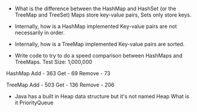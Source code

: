 - What is the difference between the HashMap and HashSet (or the TreeMap and TreeSet)
Maps store key-value pairs, Sets only store keys.

- Internally, how is a HashMap implemented
Key-value pairs are not necessarily in order.

- Internally, how is a TreeMap implemented
Key-value pairs are sorted.

- Write code to try to do a speed comparison between HashMaps and TreeMaps.
Test Size: 1,000,000

HashMap
Add - 363
Get - 69
Remove - 73

TreeMap
Add - 503
Get - 136
Remove - 206

- Java has a built in Heap data structure but it's not named Heap
What is it
PriorityQueue